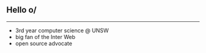 ## Hello o/
___

- 3rd year computer science @ UNSW
- big fan of the Inter Web
- open source advocate

